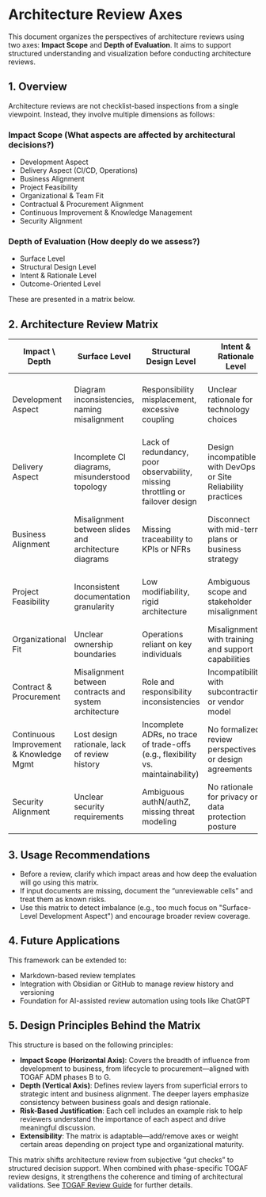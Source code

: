 # Architecture Review Axes

This document organizes the perspectives of architecture reviews using two axes: **Impact Scope** and **Depth of Evaluation**. It aims to support structured understanding and visualization before conducting architecture reviews.

## 1. Overview

Architecture reviews are not checklist-based inspections from a single viewpoint. Instead, they involve multiple dimensions as follows:

### Impact Scope (What aspects are affected by architectural decisions?)

* Development Aspect
* Delivery Aspect (CI/CD, Operations)
* Business Alignment
* Project Feasibility
* Organizational & Team Fit
* Contractual & Procurement Alignment
* Continuous Improvement & Knowledge Management
* Security Alignment

### Depth of Evaluation (How deeply do we assess?)

* Surface Level
* Structural Design Level
* Intent & Rationale Level
* Outcome-Oriented Level

These are presented in a matrix below.

## 2. Architecture Review Matrix

| Impact \ Depth | Surface Level | Structural Design Level | Intent & Rationale Level | Outcome-Oriented Level | Risk Examples When Missed |
|----------------|---------------|--------------------------|--------------------------|-------------------------|-----------------------------|
| Development Aspect | Diagram inconsistencies, naming misalignment | Responsibility misplacement, excessive coupling | Unclear rationale for technology choices | Misalignment with developer experience or team structure | Rework during implementation, accumulation of technical debt |
| Delivery Aspect | Incomplete CI diagrams, misunderstood topology | Lack of redundancy, poor observability, missing throttling or failover design | Design incompatible with DevOps or Site Reliability practices | Poor MTTR, lacking observability metrics | Production failures, release delays |
| Business Alignment | Misalignment between slides and architecture diagrams | Missing traceability to KPIs or NFRs | Disconnect with mid-term plans or business strategy | Execution architecture does not realize stated business vision | Inability to justify to executives, failed investment |
| Project Feasibility | Inconsistent documentation granularity | Low modifiability, rigid architecture | Ambiguous scope and stakeholder misalignment | Underlying cause of schedule or budget overruns | Delays, scope creep |
| Organizational Fit | Unclear ownership boundaries | Operations reliant on key individuals | Misalignment with training and support capabilities | Black-box systems, high personnel dependency | Failed transition to operations, fragile maintenance |
| Contract & Procurement | Misalignment between contracts and system architecture | Role and responsibility inconsistencies | Incompatibility with subcontracting or vendor model | Unclear risk allocation and accountability | Contract breaches, blame shifting |
| Continuous Improvement & Knowledge Mgmt | Lost design rationale, lack of review history | Incomplete ADRs, no trace of trade-offs (e.g., flexibility vs. maintainability) | No formalized review perspectives or design agreements | Poor knowledge base or repository | Hard to re-review, no room for iterative improvement |
| Security Alignment | Unclear security requirements | Ambiguous authN/authZ, missing threat modeling | No rationale for privacy or data protection posture | Inability to explain during critical incident | Data breaches, compliance violations, loss of trust |

## 3. Usage Recommendations

* Before a review, clarify which impact areas and how deep the evaluation will go using this matrix.
* If input documents are missing, document the “unreviewable cells” and treat them as known risks.
* Use this matrix to detect imbalance (e.g., too much focus on "Surface-Level Development Aspect") and encourage broader review coverage.

## 4. Future Applications

This framework can be extended to:

* Markdown-based review templates
* Integration with Obsidian or GitHub to manage review history and versioning
* Foundation for AI-assisted review automation using tools like ChatGPT

## 5. Design Principles Behind the Matrix

This structure is based on the following principles:

- **Impact Scope (Horizontal Axis)**: Covers the breadth of influence from development to business, from lifecycle to procurement—aligned with TOGAF ADM phases B to G.
- **Depth (Vertical Axis)**: Defines review layers from superficial errors to strategic intent and business alignment. The deeper layers emphasize consistency between business goals and design rationale.
- **Risk-Based Justification**: Each cell includes an example risk to help reviewers understand the importance of each aspect and drive meaningful discussion.
- **Extensibility**: The matrix is adaptable—add/remove axes or weight certain areas depending on project type and organizational maturity.

This matrix shifts architecture review from subjective “gut checks” to structured decision support. When combined with phase-specific TOGAF review designs, it strengthens the coherence and timing of architectural validations. See [TOGAF Review Guide](./togaf-review-guide.md) for further details.
